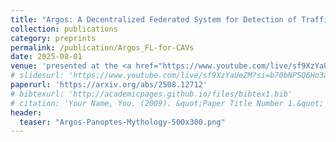 ```yaml
---
title: "Argos: A Decentralized Federated System for Detection of Traffic Signs in CAVs"
collection: publications
category: preprints
permalink: /publication/Argos_FL-for-CAVs
date: 2025-08-01
venue: 'presented at the <a href="https://www.youtube.com/live/sf9XzYaUeZM?si=b70bNPSQ6Ho3aHXr">Flower Event</a>, University of Cambridge'
# slidesurl: 'https://www.youtube.com/live/sf9XzYaUeZM?si=b70bNPSQ6Ho3aHXr'
paperurl: 'https://arxiv.org/abs/2508.12712'
# bibtexurl: 'http://academicpages.github.io/files/bibtex1.bib'
# citation: 'Your Name, You. (2009). &quot;Paper Title Number 1.&quot; <i>Journal 1</i>. 1(1).'
header:
  teaser: "Argos-Panoptes-Mythology-500x300.png"
---
```

